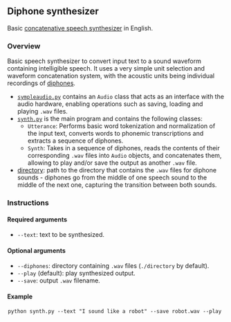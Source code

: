 ## Diphone synthesizer 
Basic [concatenative speech synthesizer](https://en.wikipedia.org/wiki/Concatenative_synthesis) in English. 

### Overview
Basic speech synthesizer to convert input text to a sound waveform containing intelligible speech.
It uses a very simple unit selection and waveform concatenation system, with the acoustic units being individual recordings of [diphones](https://en.wikipedia.org/wiki/Diphone). 

- [`sympleaudio.py`](simpleaudio.py) contains an `Audio` class that acts as an interface with the audio hardware, enabling operations such as saving, loading and playing `.wav` files. 
- [`synth.py`](synth.py) is the main program and contains the following classes:
  - `Utterance`: Performs basic word tokenization and normalization of the input text, converts words to phonemic transcriptions and extracts a sequence of diphones.
  - `Synth`: Takes in a sequence of diphones, reads the contents of their corresponding `.wav` files into `Audio` objects, and concatenates them, allowing to play and/or save the output as another `.wav` file. 
- [directory](directory): path to the directory that contains the `.wav` files for diphone sounds - diphones go from the middle of one speech sound to the middle of the next one, capturing the transition between both sounds.  

### Instructions
#### Required arguments
- `--text`: text to be synthesized.
#### Optional arguments
- `--diphones`: directory containing `.wav` files (`./directory` by default).
- `--play` (default): play synthesized output.
- `--save`: output `.wav` filename. 
#### Example
<p align="center">
<code>python synth.py --text "I sound like a robot" --save robot.wav --play </code> 
</p>
